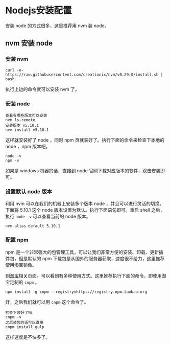 # Nodejs安装配置

安装 node 的方式很多，这里推荐用 nvm 装 node。

## nvm 安装 node

### 安装 nvm

```
curl -o- https://raw.githubusercontent.com/creationix/nvm/v0.29.0/install.sh | bash
```

执行上边的命令就可以安装 nvm 了。

### 安装 node

```
查看有哪些版本可以安装
nvm ls-remote
安装版本 v5.10.1
nvm install v5.10.1
```

这样就安装好了 node ，同时 npm 页就装好了。执行下面的命令来检查下本地的 node ，npm 版本吧。

```
node -v
npm -v
```

如果是 windows 机器的话，直接到 node 官网下载对应版本的软件，双击安装即可。

### 设置默认 node 版本

利用 nvm 可以在我们的机器上安装多个版本 node ，并且可以进行灵活的切换。下面将 5.10.1 这个 node 版本设置为默认。执行下面语句即可。重启 shell 之后，执行 `node -v` 可以查看当前的 node 版本。

```
nvm alias default 5.10.1
```

### 配置 npm

npm 是一个非常强大的包管理工具，可以让我们非常方便的安装、卸载、更新插件包，但是默认的 npm 下载包是从国外的服务器获取，速度很不给力，这里推荐使用淘宝镜像。

到[淘宝](https://npm.taobao.org/)相关页面。可以看到有多种使用方式。这里推荐执行下面的命令，即使用淘宝定制的 `cnpm` 。

```
npm install -g cnpm --registry=https://registry.npm.taobao.org
```

好，之后我们就可以用 `cnpm` 这个命令了。

```
检查下装好了吗
cnpm -v
之后装包的话可以直接
cnpm install gulp
```

这样速度是不快多了。
